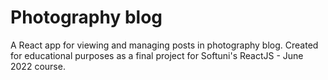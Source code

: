 # Photography blog
A React app for viewing and managing posts in photography blog.
Created for educational purposes as a final project for Softuni's ReactJS - June 2022 course.
